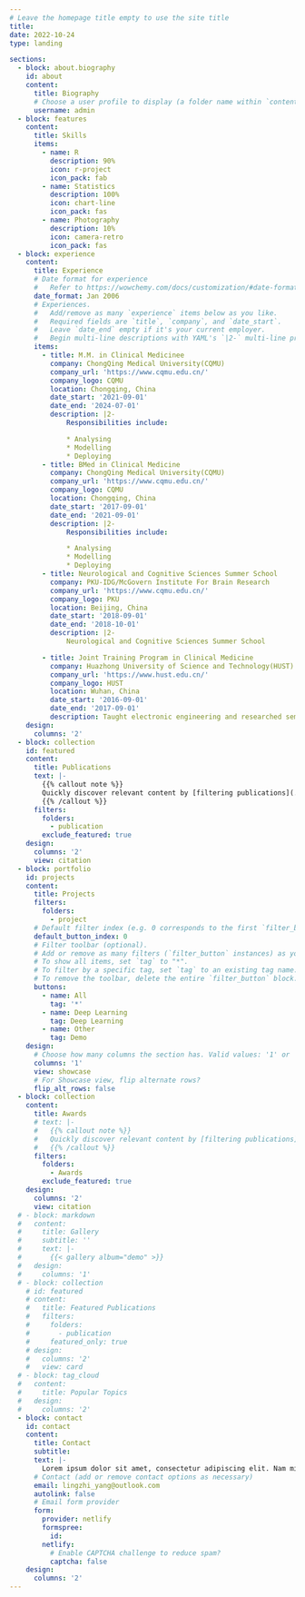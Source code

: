 ```yaml
---
# Leave the homepage title empty to use the site title
title:
date: 2022-10-24
type: landing

sections:
  - block: about.biography
    id: about
    content:
      title: Biography
      # Choose a user profile to display (a folder name within `content/authors/`)
      username: admin
  - block: features
    content:
      title: Skills
      items:
        - name: R
          description: 90%
          icon: r-project
          icon_pack: fab
        - name: Statistics
          description: 100%
          icon: chart-line
          icon_pack: fas
        - name: Photography
          description: 10%
          icon: camera-retro
          icon_pack: fas
  - block: experience
    content:
      title: Experience
      # Date format for experience
      #   Refer to https://wowchemy.com/docs/customization/#date-format
      date_format: Jan 2006
      # Experiences.
      #   Add/remove as many `experience` items below as you like.
      #   Required fields are `title`, `company`, and `date_start`.
      #   Leave `date_end` empty if it's your current employer.
      #   Begin multi-line descriptions with YAML's `|2-` multi-line prefix.
      items:
        - title: M.M. in Clinical Medicinee
          company: ChongQing Medical University(CQMU)
          company_url: 'https://www.cqmu.edu.cn/'
          company_logo: CQMU
          location: Chongqing, China
          date_start: '2021-09-01'
          date_end: '2024-07-01'
          description: |2-
              Responsibilities include:

              * Analysing
              * Modelling
              * Deploying
        - title: BMed in Clinical Medicine
          company: ChongQing Medical University(CQMU)
          company_url: 'https://www.cqmu.edu.cn/'
          company_logo: CQMU
          location: Chongqing, China
          date_start: '2017-09-01'
          date_end: '2021-09-01'
          description: |2-
              Responsibilities include:

              * Analysing
              * Modelling
              * Deploying
        - title: Neurological and Cognitive Sciences Summer School
          company: PKU-IDG/McGovern Institute For Brain Research
          company_url: 'https://www.cqmu.edu.cn/'
          company_logo: PKU
          location: Beijing, China
          date_start: '2018-09-01'
          date_end: '2018-10-01'
          description: |2-
              Neurological and Cognitive Sciences Summer School

        - title: Joint Training Program in Clinical Medicine
          company: Huazhong University of Science and Technology(HUST)
          company_url: 'https://www.hust.edu.cn/'
          company_logo: HUST
          location: Wuhan, China
          date_start: '2016-09-01'
          date_end: '2017-09-01'
          description: Taught electronic engineering and researched semiconductor physics.
    design:
      columns: '2'
  - block: collection
    id: featured
    content:
      title: Publications
      text: |-
        {{% callout note %}}
        Quickly discover relevant content by [filtering publications](./publication/).
        {{% /callout %}}
      filters:
        folders:
          - publication
        exclude_featured: true
    design:
      columns: '2'
      view: citation
  - block: portfolio
    id: projects
    content:
      title: Projects
      filters:
        folders:
          - project
      # Default filter index (e.g. 0 corresponds to the first `filter_button` instance below).
      default_button_index: 0
      # Filter toolbar (optional).
      # Add or remove as many filters (`filter_button` instances) as you like.
      # To show all items, set `tag` to "*".
      # To filter by a specific tag, set `tag` to an existing tag name.
      # To remove the toolbar, delete the entire `filter_button` block.
      buttons:
        - name: All
          tag: '*'
        - name: Deep Learning
          tag: Deep Learning
        - name: Other
          tag: Demo
    design:
      # Choose how many columns the section has. Valid values: '1' or '2'.
      columns: '1'
      view: showcase
      # For Showcase view, flip alternate rows?
      flip_alt_rows: false
  - block: collection
    content:
      title: Awards
      # text: |-
      #   {{% callout note %}}
      #   Quickly discover relevant content by [filtering publications](./publication/).
      #   {{% /callout %}}
      filters:
        folders:
          - Awards
        exclude_featured: true
    design:
      columns: '2'
      view: citation
  # - block: markdown
  #   content:
  #     title: Gallery
  #     subtitle: ''
  #     text: |-
  #       {{< gallery album="demo" >}}
  #   design:
  #     columns: '1'
  # - block: collection
    # id: featured
    # content:
    #   title: Featured Publications
    #   filters:
    #     folders:
    #       - publication
    #     featured_only: true
    # design:
    #   columns: '2'
    #   view: card
  # - block: tag_cloud
  #   content:
  #     title: Popular Topics
  #   design:
  #     columns: '2'
  - block: contact
    id: contact
    content:
      title: Contact
      subtitle:
      text: |-
        Lorem ipsum dolor sit amet, consectetur adipiscing elit. Nam mi diam, venenatis ut magna et, vehicula efficitur enim.
      # Contact (add or remove contact options as necessary)
      email: lingzhi_yang@outlook.com
      autolink: false
      # Email form provider
      form:
        provider: netlify
        formspree:
          id:
        netlify:
          # Enable CAPTCHA challenge to reduce spam?
          captcha: false
    design:
      columns: '2'
---
```

